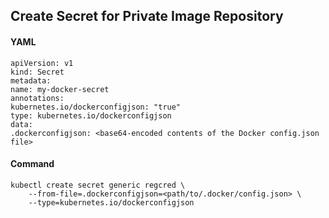 

## Create Secret for Private Image Repository

#### YAML
```
apiVersion: v1
kind: Secret
metadata:
name: my-docker-secret
annotations:
kubernetes.io/dockerconfigjson: "true"
type: kubernetes.io/dockerconfigjson
data:
.dockerconfigjson: <base64-encoded contents of the Docker config.json file>
```

#### Command

```
kubectl create secret generic regcred \
    --from-file=.dockerconfigjson=<path/to/.docker/config.json> \
    --type=kubernetes.io/dockerconfigjson
```
